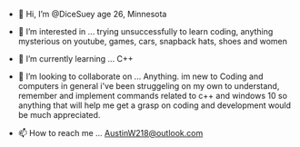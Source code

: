 - 👋 Hi, I’m @DiceSuey age 26, Minnesota

- 👀 I’m interested in ... trying unsuccessfully to learn coding, anything mysterious on youtube, games, cars, snapback hats, shoes and women

- 🌱 I’m currently learning ... C++

- 💞️ I’m looking to collaborate on ... Anything. im new to Coding and computers in general i've been struggeling on my own to understand, remember and implement 
commands related to c++ and windows 10 so anything that will help me get a grasp on coding and development would be much appreciated.

- 📫 How to reach me ... AustinW218@outlook.com

<!---
DiceSuey/DiceSuey is a ✨ special ✨ repository because its `README.md` (this file) appears on your GitHub profile.
You can click the Preview link to take a look at your changes.
--->
